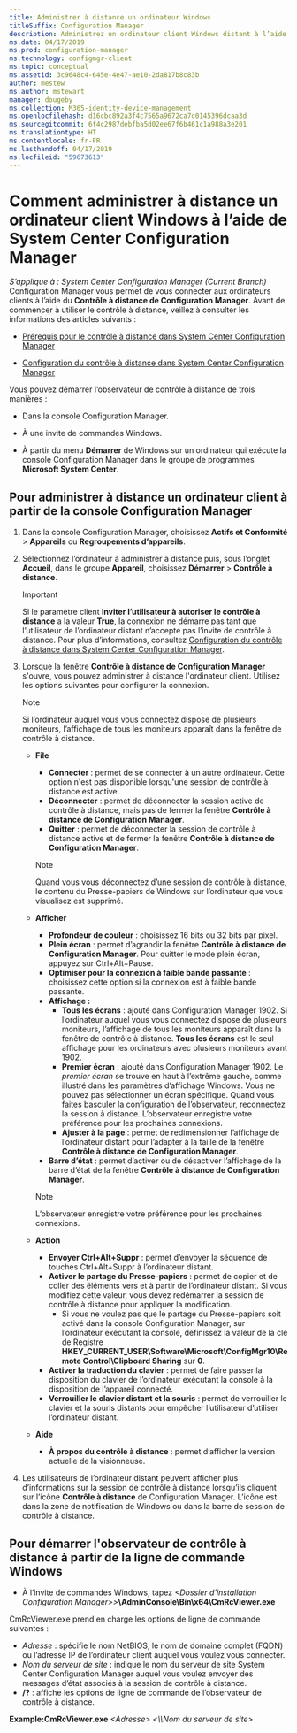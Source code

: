 ```yaml
---
title: Administrer à distance un ordinateur Windows
titleSuffix: Configuration Manager
description: Administrez un ordinateur client Windows distant à l’aide de System Center Configuration Manager.
ms.date: 04/17/2019
ms.prod: configuration-manager
ms.technology: configmgr-client
ms.topic: conceptual
ms.assetid: 3c9648c4-645e-4e47-ae10-2da817b8c83b
author: mestew
ms.author: mstewart
manager: dougeby
ms.collection: M365-identity-device-management
ms.openlocfilehash: d16cbc892a3f4c7565a9672ca7c0145396dcaa3d
ms.sourcegitcommit: 6f4c2987debfba5d02ee67f6b461c1a988a3e201
ms.translationtype: HT
ms.contentlocale: fr-FR
ms.lasthandoff: 04/17/2019
ms.locfileid: "59673613"
---
```

# <a name="how-to-remotely-administer-a-windows-client-computer-by-using-system-center-configuration-manager"></a>Comment administrer à distance un ordinateur client Windows à l’aide de System Center Configuration Manager

*S’applique à : System Center Configuration Manager (Current Branch)* Configuration Manager vous permet de vous connecter aux ordinateurs clients à l’aide du **Contrôle à distance de Configuration Manager**. Avant de commencer à utiliser le contrôle à distance, veillez à consulter les informations des articles suivants :  

-   [Prérequis pour le contrôle à distance dans System Center Configuration Manager](../../../../core/clients/manage/remote-control/prerequisites-for-remote-control.md)  

-   [Configuration du contrôle à distance dans System Center Configuration Manager](../../../../core/clients/manage/remote-control/configuring-remote-control.md)  

Vous pouvez démarrer l’observateur de contrôle à distance de trois manières :  

-   Dans la console Configuration Manager.  

-   À une invite de commandes Windows.  

-   À partir du menu **Démarrer** de Windows sur un ordinateur qui exécute la console Configuration Manager dans le groupe de programmes **Microsoft System Center**.  

## <a name="to-remotely-administer-a-client-computer-from-the-configuration-manager-console"></a>Pour administrer à distance un ordinateur client à partir de la console Configuration Manager  

1.  Dans la console Configuration Manager, choisissez **Actifs et Conformité** > **Appareils** ou **Regroupements d’appareils**.  

3.  Sélectionnez l’ordinateur à administrer à distance puis, sous l’onglet **Accueil**, dans le groupe **Appareil**, choisissez **Démarrer** > **Contrôle à distance**.  

    > [!IMPORTANT]  
    >  Si le paramètre client **Inviter l’utilisateur à autoriser le contrôle à distance** a la valeur **True**, la connexion ne démarre pas tant que l’utilisateur de l’ordinateur distant n’accepte pas l’invite de contrôle à distance. Pour plus d’informations, consultez [Configuration du contrôle à distance dans System Center Configuration Manager](../../../../core/clients/manage/remote-control/configuring-remote-control.md).  

4.  Lorsque la fenêtre **Contrôle à distance de Configuration Manager** s'ouvre, vous pouvez administrer à distance l'ordinateur client. Utilisez les options suivantes pour configurer la connexion.  

    > [!NOTE]  
    >  Si l’ordinateur auquel vous vous connectez dispose de plusieurs moniteurs, l’affichage de tous les moniteurs apparaît dans la fenêtre de contrôle à distance.  

    -   **File**
        - **Connecter** : permet de se connecter à un autre ordinateur. Cette option n'est pas disponible lorsqu'une session de contrôle à distance est active.  
        -   **Déconnecter** : permet de déconnecter la session active de contrôle à distance, mais pas de fermer la fenêtre **Contrôle à distance de Configuration Manager**.  
        - **Quitter** : permet de déconnecter la session de contrôle à distance active et de fermer la fenêtre **Contrôle à distance de Configuration Manager**.  

        > [!NOTE]  
        >  Quand vous vous déconnectez d’une session de contrôle à distance, le contenu du Presse-papiers de Windows sur l’ordinateur que vous visualisez est supprimé.


    - **Afficher**
      - **Profondeur de couleur** : choisissez 16 bits ou 32 bits par pixel.
      -  **Plein écran** : permet d’agrandir la fenêtre **Contrôle à distance de Configuration Manager**. Pour quitter le mode plein écran, appuyez sur Ctrl+Alt+Pause.  
      - **Optimiser pour la connexion à faible bande passante** : choisissez cette option si la connexion est à faible bande passante.
      - **Affichage :**
        - **Tous les écrans** : ajouté dans Configuration Manager 1902. Si l’ordinateur auquel vous vous connectez dispose de plusieurs moniteurs, l’affichage de tous les moniteurs apparaît dans la fenêtre de contrôle à distance. **Tous les écrans** est le seul affichage pour les ordinateurs avec plusieurs moniteurs avant 1902.
        -  **Premier écran** : ajouté dans Configuration Manager 1902. Le *premier écran* se trouve en haut à l’extrême gauche, comme illustré dans les paramètres d’affichage Windows. Vous ne pouvez pas sélectionner un écran spécifique. Quand vous faites basculer la configuration de l’observateur, reconnectez la session à distance. L’observateur enregistre votre préférence pour les prochaines connexions.
        -  **Ajuster à la page** : permet de redimensionner l’affichage de l’ordinateur distant pour l’adapter à la taille de la fenêtre **Contrôle à distance de Configuration Manager**.
       - **Barre d’état** : permet d’activer ou de désactiver l’affichage de la barre d’état de la fenêtre **Contrôle à distance de Configuration Manager**.  

       > [!NOTE]  
       >  L’observateur enregistre votre préférence pour les prochaines connexions.

    -   **Action**
        - **Envoyer Ctrl+Alt+Suppr** : permet d’envoyer la séquence de touches Ctrl+Alt+Suppr à l’ordinateur distant. 
        - **Activer le partage du Presse-papiers** : permet de copier et de coller des éléments vers et à partir de l’ordinateur distant. Si vous modifiez cette valeur, vous devez redémarrer la session de contrôle à distance pour appliquer la modification.   
          - Si vous ne voulez pas que le partage du Presse-papiers soit activé dans la console Configuration Manager, sur l’ordinateur exécutant la console, définissez la valeur de la clé de Registre **HKEY_CURRENT_USER\Software\Microsoft\ConfigMgr10\Remote Control\Clipboard Sharing** sur **0**.
        - **Activer la traduction du clavier** : permet de faire passer la disposition du clavier de l’ordinateur exécutant la console à la disposition de l’appareil connecté.
        - **Verrouiller le clavier distant et la souris** : permet de verrouiller le clavier et la souris distants pour empêcher l’utilisateur d’utiliser l’ordinateur distant.  

    -   **Aide**
        - **À propos du contrôle à distance** : permet d’afficher la version actuelle de la visionneuse.  

5.  Les utilisateurs de l’ordinateur distant peuvent afficher plus d’informations sur la session de contrôle à distance lorsqu’ils cliquent sur l’icône **Contrôle à distance** de Configuration Manager. L’icône est dans la zone de notification de Windows ou dans la barre de session de contrôle à distance.  

## <a name="to-start-the-remote-control-viewer-from-the-windows-command-line"></a>Pour démarrer l'observateur de contrôle à distance à partir de la ligne de commande Windows  

-   À l’invite de commandes Windows, tapez _<Dossier d’installation Configuration Manager>\>_**\AdminConsole\Bin\x64\CmRcViewer.exe**  

CmRcViewer.exe prend en charge les options de ligne de commande suivantes :  

- *Adresse* : spécifie le nom NetBIOS, le nom de domaine complet (FQDN) ou l’adresse IP de l’ordinateur client auquel vous voulez vous connecter.
- *Nom du serveur de site* : indique le nom du serveur de site System Center Configuration Manager auquel vous voulez envoyer des messages d’état associés à la session de contrôle à distance.
- **/?** : affiche les options de ligne de commande de l’observateur de contrôle à distance.  
     
**Example:CmRcViewer.exe** *<Adresse\>* *<\\\Nom du serveur de site>*  
